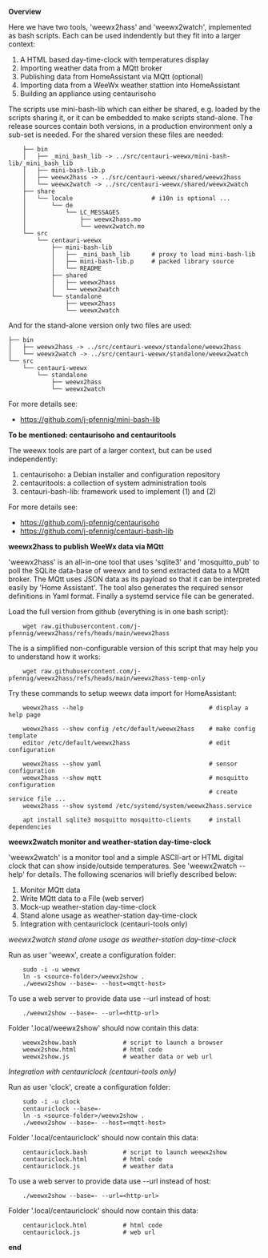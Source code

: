 **Overview**

Here we have two tools, 'weewx2hass' and 'weewx2watch', implemented as bash
scripts. Each can be used indendently but they fit into a larger context:

1. A HTML based day-time-clock with temperatures display
2. Importing weather data from a MQtt broker
3. Publishing data from HomeAssistant via MQtt (optional)
4. Importing data from a WeeWx weather stattion into HomeAssistant
5. Building an appliance using centaurisoho

The scripts use mini-bash-lib which can either be shared, e.g. loaded by the
scripts sharing it, or it can be embedded to make scripts stand-alone. The
release sources contain both versions, in a production environment only a
sub-set is needed. For the shared version these files are needed:

        ├── bin
        │   ├── _mini_bash_lib -> ../src/centauri-weewx/mini-bash-lib/_mini_bash_lib
        │   ├── mini-bash-lib.p
        │   ├── weewx2hass -> ../src/centauri-weewx/shared/weewx2hass
        │   └── weewx2watch -> ../src/centauri-weewx/shared/weewx2watch
        ├── share
        │   └── locale                      # i10n is optional ...
        │       └── de
        │           └── LC_MESSAGES
        │               ├── weewx2hass.mo
        │               └── weewx2watch.mo
        └── src
            └── centauri-weewx
                ├── mini-bash-lib
                │   ├── _mini_bash_lib      # proxy to load mini-bash-lib
                │   ├── mini-bash-lib.p     # packed library source
                │   └── README
                ├── shared
                │   ├── weewx2hass
                │   └── weewx2watch
                └── standalone
                    ├── weewx2hass
                    └── weewx2watch

And for the stand-alone version only two files are used:

    ├── bin
    │   ├── weewx2hass -> ../src/centauri-weewx/standalone/weewx2hass
    │   └── weewx2watch -> ../src/centauri-weewx/standalone/weewx2watch
    └── src
        └── centauri-weewx
            └── standalone
                ├── weewx2hass
                └── weewx2watch

For more details see:

- https://github.com/j-pfennig/mini-bash-lib

**To be mentioned: centaurisoho and centauritools**

The weewx tools are part of a larger context, but can be used independently:

1. centaurisoho: a Debian installer and configuration repository
2. centauritools: a collection of system administration tools
3. centauri-bash-lib: framework used to implement (1) and (2) 

For more details see:

- https://github.com/j-pfennig/centaurisoho
- https://github.com/j-pfennig/centauri-bash-lib

**weewx2hass to publish WeeWx data via MQtt**

'weewx2hass' is an all-in-one tool that uses 'sqlite3' and 'mosquitto_pub' to
poll the SQLite data-base of weewx and to send extracted data to a MQtt broker.
The MQtt uses JSON data as its payload so that it can be interpreted easily by
'Home Assistant'. The tool also generates the required sensor definitions in
Yaml format. Finally a systemd service file can be generated.

Load the full version from github (everything is in one bash script):

        wget raw.githubusercontent.com/j-pfennig/weewx2hass/refs/heads/main/weewx2hass

The is a simplified non-configurable version of this script that may help you
to understand how it works:

        wget raw.githubusercontent.com/j-pfennig/weewx2hass/refs/heads/main/weewx2hass-temp-only

Try these commands to setup weewx data import for HomeAssistant:

        weewx2hass --help                                   # display a help page

        weewx2hass --show config /etc/default/weewx2hass    # make config template
        editor /etc/default/weewx2hass                      # edit configuration

        weewx2hass --show yaml                              # sensor configuration
        weewx2hass --show mqtt                              # mosquitto configuration
                                                            # create service file ...
        weewx2hass --show systemd /etc/systemd/system/weewx2hass.service

        apt install sqlite3 mosquitto mosquitto-clients     # install dependencies

**weewx2watch monitor and weather-station day-time-clock**

'weewx2watch' is a monitor tool and a simple ASCII-art or HTML digital clock
that can show inside/outside temperatures. See 'weewx2watch --help' for details.
The following scenarios will briefly described below:

1. Monitor MQtt data
2. Write MQtt data to a File (web server)
3. Mock-up weather-station day-time-clock
4. Stand alone usage as weather-station day-time-clock
5. Integration with centauriclock (centauri-tools only)

*weewx2watch stand alone usage as weather-station day-time-clock*

Run as user 'weewx', create a configuration folder:

        sudo -i -u weewx
        ln -s <source-folder>/weewx2show .
        ./weewx2show --base=- --host=<mqtt-host>

To use a web server to provide data use --url instead of host:

        ./weewx2show --base=- --url=<http-url>

Folder '.local/weewx2show' should now contain this data:

        weewx2show.bash             # script to launch a browser
        weewx2show.html             # html code
        weewx2show.js               # weather data or web url

*Integration with centauriclock (centauri-tools only)*

Run as user 'clock', create a configuration folder:

        sudo -i -u clock
        centauriclock --base=-
        ln -s <source-folder>/weewx2show .
        ./weewx2show --base=- --host=<mqtt-host>

Folder '.local/centauriclock' should now contain this data:

        centauriclock.bash          # script to launch weewx2show
        centauriclock.html          # html code
        centauriclock.js            # weather data

To use a web server to provide data use --url instead of host:

        ./weewx2show --base=- --url=<http-url>

Folder '.local/centauriclock' should now contain this data:

        centauriclock.html          # html code
        centauriclock.js            # web url

**end**
